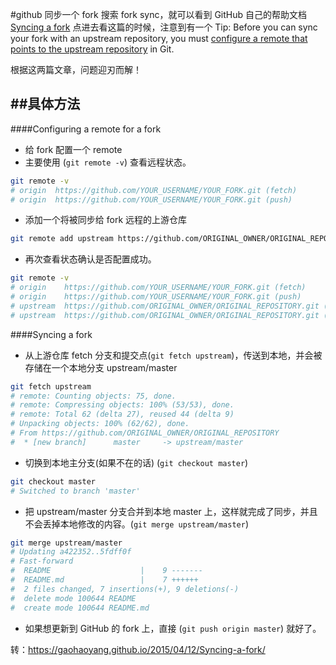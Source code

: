 #github 同步一个 fork
搜索 fork sync，就可以看到 GitHub 自己的帮助文档 [Syncing a fork](https://help.github.com/articles/syncing-a-fork/) 点进去看这篇的时候，注意到有一个 Tip: Before you can sync your fork with an upstream repository, you must [configure a remote that points to the upstream repository](https://help.github.com/articles/configuring-a-remote-for-a-fork/) in Git.

根据这两篇文章，问题迎刃而解！

##具体方法
-----
####Configuring a remote for a fork
* 给 fork 配置一个 remote
* 主要使用 (`git remote -v`) 查看远程状态。
```bash
git remote -v
# origin  https://github.com/YOUR_USERNAME/YOUR_FORK.git (fetch)
# origin  https://github.com/YOUR_USERNAME/YOUR_FORK.git (push)
``` 
* 添加一个将被同步给 fork 远程的上游仓库 
```bash
git remote add upstream https://github.com/ORIGINAL_OWNER/ORIGINAL_REPOSITORY.git
```
* 再次查看状态确认是否配置成功。  
```bash
git remote -v
# origin    https://github.com/YOUR_USERNAME/YOUR_FORK.git (fetch)
# origin    https://github.com/YOUR_USERNAME/YOUR_FORK.git (push)
# upstream  https://github.com/ORIGINAL_OWNER/ORIGINAL_REPOSITORY.git (fetch)
# upstream  https://github.com/ORIGINAL_OWNER/ORIGINAL_REPOSITORY.git (push)
```

####Syncing a fork
* 从上游仓库 fetch 分支和提交点(`git fetch upstream`)，传送到本地，并会被存储在一个本地分支 upstream/master   
```bash
git fetch upstream
# remote: Counting objects: 75, done.
# remote: Compressing objects: 100% (53/53), done.
# remote: Total 62 (delta 27), reused 44 (delta 9)
# Unpacking objects: 100% (62/62), done.
# From https://github.com/ORIGINAL_OWNER/ORIGINAL_REPOSITORY
#  * [new branch]      master     -> upstream/master
```
* 切换到本地主分支(如果不在的话) (`git checkout master`)  
```bash
git checkout master
# Switched to branch 'master'
```
* 把 upstream/master 分支合并到本地 master 上，这样就完成了同步，并且不会丢掉本地修改的内容。(`git merge upstream/master`)  
```bash
git merge upstream/master
# Updating a422352..5fdff0f
# Fast-forward
#  README                    |    9 -------
#  README.md                 |    7 ++++++
#  2 files changed, 7 insertions(+), 9 deletions(-)
#  delete mode 100644 README
#  create mode 100644 README.md
```
* 如果想更新到 GitHub 的 fork 上，直接 (`git push origin master`) 就好了。

    
转：https://gaohaoyang.github.io/2015/04/12/Syncing-a-fork/

